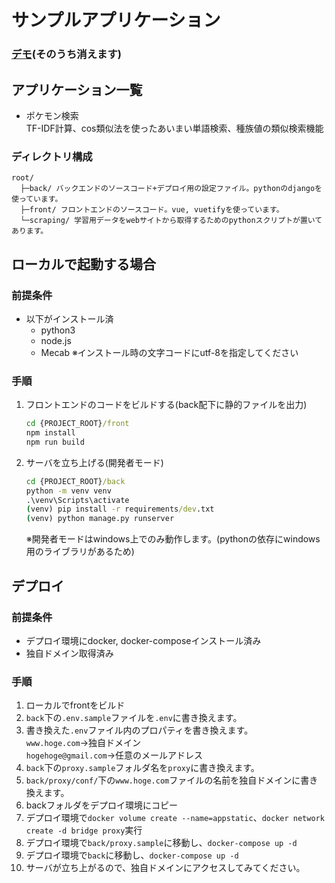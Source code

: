 # サンプルアプリケーション

### [デモ](https://apps.yu-tsuchiya.me/)(そのうち消えます)

## アプリケーション一覧
- ポケモン検索  
    TF-IDF計算、cos類似法を使ったあいまい単語検索、種族値の類似検索機能

### ディレクトリ構成
```
root/
  ├─back/ バックエンドのソースコード+デプロイ用の設定ファイル。pythonのdjangoを使っています。
  ├─front/ フロントエンドのソースコード。vue, vuetifyを使っています。
  └─scraping/ 学習用データをwebサイトから取得するためのpythonスクリプトが置いてあります。
```

## ローカルで起動する場合
### 前提条件
- 以下がインストール済
    - python3
    - node.js
    - Mecab ※インストール時の文字コードにutf-8を指定してください  
### 手順
1. フロントエンドのコードをビルドする(back配下に静的ファイルを出力)
    ```cmd
    cd {PROJECT_ROOT}/front
    npm install
    npm run build
    ```
1. サーバを立ち上げる(開発者モード)
    ```cmd
    cd {PROJECT_ROOT}/back
    python -m venv venv
    .\venv\Scripts\activate
    (venv) pip install -r requirements/dev.txt
    (venv) python manage.py runserver
    ```
    ※開発者モードはwindows上でのみ動作します。(pythonの依存にwindows用のライブラリがあるため)  

## デプロイ
### 前提条件
- デプロイ環境にdocker, docker-composeインストール済み
- 独自ドメイン取得済み

### 手順
1. ローカルでfrontをビルド
1. `back`下の`.env.sample`ファイルを`.env`に書き換えます。
1. 書き換えた`.env`ファイル内のプロパティを書き換えます。  
    `www.hoge.com`->独自ドメイン  
    `hogehoge@gmail.com`->任意のメールアドレス
1. `back`下の`proxy.sample`フォルダ名を`proxy`に書き換えます。
1. `back/proxy/conf/`下の`www.hoge.com`ファイルの名前を独自ドメインに書き換えます。
1. backフォルダをデプロイ環境にコピー
1. デプロイ環境で`docker volume create --name=appstatic`、`docker network create -d bridge proxy`実行
1. デプロイ環境で`back/proxy.sample`に移動し、`docker-compose up -d`
1. デプロイ環境で`back`に移動し、`docker-compose up -d`
1. サーバが立ち上がるので、独自ドメインにアクセスしてみてください。
